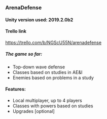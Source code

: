 ### ArenaDefense


#### Unity version used: 2019.2.0b2

#### Trello link
https://trello.com/b/NGScU55N/arenadefense

##### The game so far:
 - Top-down wave defense
 - Classes based on studies in AE&I
 - Enemies based on problems in a study
 
#### Features:
 - Local multiplayer, up to 4 players
 - Classes with powers based on studies
 - Upgrades [optional]
